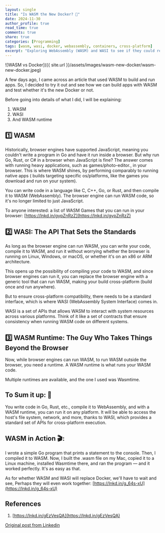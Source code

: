```yaml
---
layout: single
title: "Is WASM the New Docker? 🤔"
date: 2024-11-30
author_profile: true
read_time: true
comments: true
share: true
categories: [Programming]
tags: [wasm, wasi, docker, webassembly, containers, cross-platform]
excerpt: "Exploring WebAssembly (WASM) and WASI to see if they could replace Docker for cross-platform application deployment."
---
```


![WASM vs Docker]({{ site.url }}/assets/images/wasm-new-docker/wasm-new-docker.jpeg)

A few days ago, I came across an article that used WASM to build and run apps. So, I decided to try it out and see how we can build apps with WASM and test whether it's the new Docker or not.

Before going into details of what I did, I will be explaining:
1. WASM
2. WASI 
3. And WASM runtime

## 1️⃣ WASM

Historically, browser engines have supported JavaScript, meaning you couldn't write a program in Go and have it run inside a browser. But why run Go, Rust, or C# in a browser when JavaScript is fine? The answer comes with running heavy applications, such as games/photo-editor., in your browser. This is where WASM shines, by performing comparably to running native apps ( builds targeting specific os/platforms, like the games you download and run on your system).

You can write code in a language like C, C++, Go, or Rust, and then compile it to WASM (WebAssembly). The browser engine can run WASM code, so it's no longer limited to just JavaScript.

To anyone interested: a list of WASM Games that you can run in your browser: [https://lnkd.in/gypZnRzZ](https://lnkd.in/gypZnRzZ)

## 2️⃣ WASI: The API That Sets the Standards

As long as the browser engine can run WASM, you can write your code, compile it to WASM, and run it without worrying whether the browser is running on Linux, Windows, or macOS, or whether it's on an x86 or ARM architecture.

This opens up the possibility of compiling your code to WASM, and since browser engines can run it, you can replace the browser engine with a generic tool that can run WASM, making your build cross-platform (build once and run anywhere).

But to ensure cross-platform compatibility, there needs to be a standard interface, which is where WASI (WebAssembly System Interface) comes in.

WASI is a set of APIs that allows WASM to interact with system resources across various platforms. Think of it like a set of contracts that ensure consistency when running WASM code on different systems.

## 3️⃣ WASM Runtime: The Guy Who Takes Things Beyond the Browser

Now, while browser engines can run WASM, to run WASM outside the browser, you need a runtime. A WASM runtime is what runs your WASM code.

Multiple runtimes are available, and the one I used was Wasmtime.

## To Sum it up: 🤠 

You write code in Go, Rust, etc., compile it to WebAssembly, and with a WASM runtime, you can run it on any platform. It will be able to access the host's file system, network, and more, thanks to WASI, which provides a standard set of APIs for cross-platform execution.

## WASM in Action 🎬: 

I wrote a simple Go program that prints a statement to the console. Then, I compiled it to WASM. Now, I built the .wasm file on my Mac, copied it to a Linux machine, installed Wasmtime there, and ran the program — and it worked perfectly. It's as easy as that.

As for whether WASM and WASI will replace Docker, we'll have to wait and see, Perhaps they will even work together: [https://lnkd.in/g_64s-xU](https://lnkd.in/g_64s-xU)

## References 

1. [https://lnkd.in/gEzVesQA](https://lnkd.in/gEzVesQA)


[Original post from Linkedin](https://www.linkedin.com/posts/anandhu-gopi-691b35144_is-wasm-the-new-docker-a-few-days-ago-activity-7268649431535611904-MgnC)

